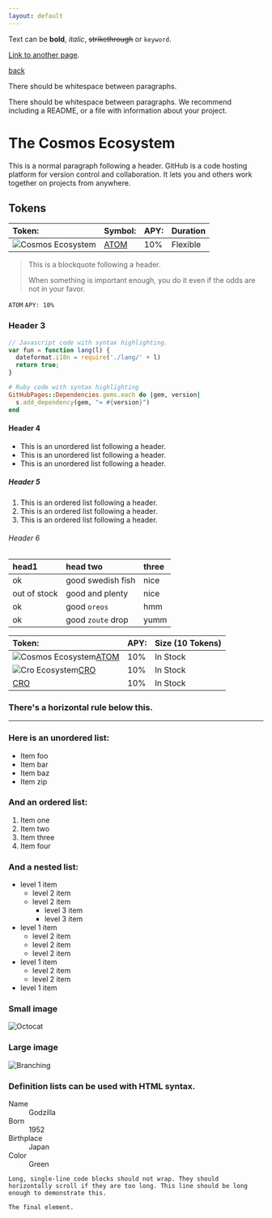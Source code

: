 ```yaml
---
layout: default
---
```


Text can be **bold**, _italic_, ~~strikethrough~~ or `keyword`.

[Link to another page](./another-page.html).

[back](./)

There should be whitespace between paragraphs.

There should be whitespace between paragraphs. We recommend including a README, or a file with information about your project.

# The Cosmos Ecosystem

This is a normal paragraph following a header. GitHub is a code hosting platform for version control and collaboration. It lets you and others work together on projects from anywhere.

## Tokens


|    Token:    |    Symbol:   |       APY:        |     Duration     |
|:-------------|:-------------|:------------------|:-----------------|
|    ![Cosmos Ecosystem](https://latinumfinance.github.io/assets/images/cosmosecosystemicon2.png)    |     [ATOM](./CosmosEcosystem)     |       10%         |     Flexible     |


> This is a blockquote following a header.
>
> When something is important enough, you do it even if the odds are not in your favor.

`ATOM`
</a>
`APY: 10%`

### Header 3

```js
// Javascript code with syntax highlighting.
var fun = function lang(l) {
  dateformat.i18n = require('./lang/' + l)
  return true;
}
```

```ruby
# Ruby code with syntax highlighting
GitHubPages::Dependencies.gems.each do |gem, version|
  s.add_dependency(gem, "= #{version}")
end
```

#### Header 4

*   This is an unordered list following a header.
*   This is an unordered list following a header.
*   This is an unordered list following a header.

##### Header 5

1.  This is an ordered list following a header.
2.  This is an ordered list following a header.
3.  This is an ordered list following a header.

###### Header 6

| head1        | head two          | three |
|:-------------|:------------------|:------|
| ok           | good swedish fish | nice  |
| out of stock | good and plenty   | nice  |
| ok           | good `oreos`      | hmm   |
| ok           | good `zoute` drop | yumm  |



|    Token:    |       APY:        | Size (10 Tokens) |
|:-------------|:------------------|:-----------------|
|    ![Cosmos Ecosystem](https://latinumfinance.github.io/assets/images/cosmosecosystemicon2.png)[ATOM](./CosmosEcosystem)     |       10%         |     In Stock     |
|     ![Cro Ecosystem](https://latinumfinance.github.io/assets/images/crotokenicon.png)[CRO](./CosmosEcosystem)      |       10%         |     In Stock     |
|    [CRO](./another-page.html)|       10%         |     In Stock     |

### There's a horizontal rule below this.

* * *

### Here is an unordered list:

*   Item foo
*   Item bar
*   Item baz
*   Item zip

### And an ordered list:

1.  Item one
1.  Item two
1.  Item three
1.  Item four

### And a nested list:

- level 1 item
  - level 2 item
  - level 2 item
    - level 3 item
    - level 3 item
- level 1 item
  - level 2 item
  - level 2 item
  - level 2 item
- level 1 item
  - level 2 item
  - level 2 item
- level 1 item

### Small image

![Octocat](https://github.githubassets.com/images/icons/emoji/octocat.png)

### Large image

![Branching](https://guides.github.com/activities/hello-world/branching.png)


### Definition lists can be used with HTML syntax.

<dl>
<dt>Name</dt>
<dd>Godzilla</dd>
<dt>Born</dt>
<dd>1952</dd>
<dt>Birthplace</dt>
<dd>Japan</dd>
<dt>Color</dt>
<dd>Green</dd>
</dl>

```
Long, single-line code blocks should not wrap. They should horizontally scroll if they are too long. This line should be long enough to demonstrate this.
```

```
The final element.
```
